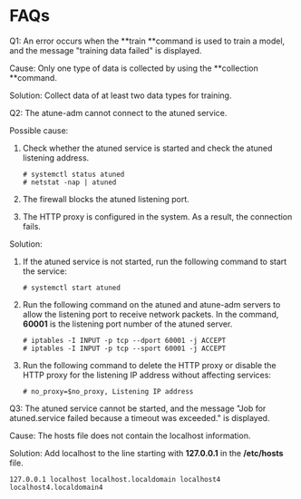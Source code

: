 # FAQs<a name="EN-US_TOPIC_0230017281"></a>

Q1: An error occurs when the  **train **command is used to train a model, and the message "training data failed" is displayed.

Cause: Only one type of data is collected by using the  **collection **command.

Solution: Collect data of at least two data types for training.

Q2: The atune-adm cannot connect to the atuned service.

Possible cause:

1.  Check whether the atuned service is started and check the atuned listening address.

    ```
    # systemctl status atuned
    # netstat -nap | atuned
    ```

2.  The firewall blocks the atuned listening port.
3.  The HTTP proxy is configured in the system. As a result, the connection fails.

Solution: 

1.  If the atuned service is not started, run the following command to start the service:

    ```
    # systemctl start atuned
    ```

2.  Run the following command on the atuned and atune-adm servers to allow the listening port to receive network packets. In the command,  **60001**  is the listening port number of the atuned server.

    ```
    # iptables -I INPUT -p tcp --dport 60001 -j ACCEPT
    # iptables -I INPUT -p tcp --sport 60001 -j ACCEPT
    ```


1.  Run the following command to delete the HTTP proxy or disable the HTTP proxy for the listening IP address without affecting services:

    ```
    # no_proxy=$no_proxy, Listening IP address
    ```


Q3: The atuned service cannot be started, and the message "Job for atuned.service failed because a timeout was exceeded." is displayed.

Cause: The hosts file does not contain the localhost information.

Solution: Add localhost to the line starting with  **127.0.0.1**  in the  **/etc/hosts**  file.

```
127.0.0.1 localhost localhost.localdomain localhost4 localhost4.localdomain4
```

